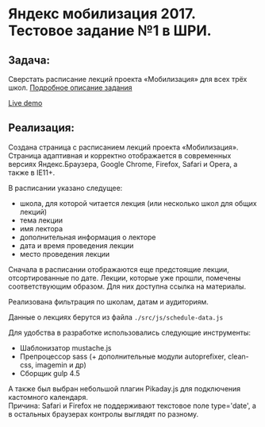 # Яндекс мобилизация 2017. Тестовое задание №1 в ШРИ.

## Задача:
Сверстать расписание лекций проекта «Мобилизация» для всех трёх школ.
[Подробное описание задания](https://academy.yandex.ru/events/frontend/shri_msk-2017/)

[Live demo](https://roidesrois.github.io/)

## Реализация:
Создана страница с расписанием лекций проекта «Мобилизация». Страница адаптивная и корректно отображается в современных версиях Яндекс.Браузера, Google Chrome, Firefox, Safari и Opera, а также в IE11+.

В расписании указано следущее:

* школа, для которой читается лекция (или несколько школ для общих лекций)
* тема лекции
* имя лектора
* дополнительная информация о лекторе
* дата и время проведения лекции
* место проведения лекции

Сначала в расписании отображаются еще предстоящие лекции, отсортированные по дате. Лекции, которые уже прошли, помечены соответствующим образом. Для них доступна ссылка на материалы.

Реализована фильтрация по школам, датам и аудиториям.

Данные о лекциях берутся из файла `./src/js/schedule-data.js`

Для удобства в разработке использовались следующие инструменты:

* Шаблонизатор mustache.js
* Препроцессор sass (+ дополнительные модули autoprefixer, clean-css, imagemin и др)
* Сборщик gulp 4.5

А также был выбран небольшой плагин Pikaday.js  для подключения кастомного календаря.   
Причина: Safari и Firefox не поддерживают текстовое поле type='date', а в остальных браузерах контролы выглядят по разному.
